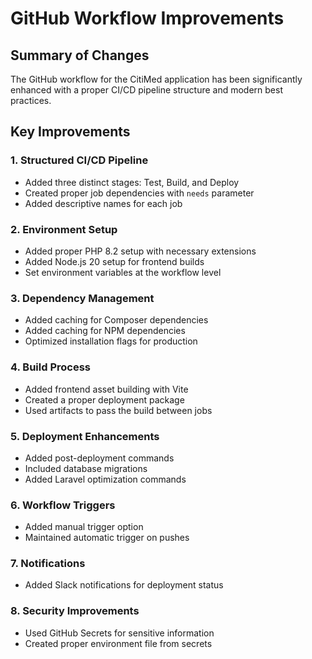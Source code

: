 # GitHub Workflow Improvements

## Summary of Changes
The GitHub workflow for the CitiMed application has been significantly enhanced with a proper CI/CD pipeline structure and modern best practices.

## Key Improvements

### 1. Structured CI/CD Pipeline
- Added three distinct stages: Test, Build, and Deploy
- Created proper job dependencies with `needs` parameter
- Added descriptive names for each job

### 2. Environment Setup
- Added proper PHP 8.2 setup with necessary extensions
- Added Node.js 20 setup for frontend builds
- Set environment variables at the workflow level

### 3. Dependency Management
- Added caching for Composer dependencies
- Added caching for NPM dependencies
- Optimized installation flags for production

### 4. Build Process
- Added frontend asset building with Vite
- Created a proper deployment package
- Used artifacts to pass the build between jobs

### 5. Deployment Enhancements
- Added post-deployment commands
- Included database migrations
- Added Laravel optimization commands

### 6. Workflow Triggers
- Added manual trigger option
- Maintained automatic trigger on pushes

### 7. Notifications
- Added Slack notifications for deployment status

### 8. Security Improvements
- Used GitHub Secrets for sensitive information
- Created proper environment file from secrets
